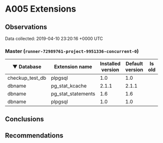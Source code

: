 # A005 Extensions #

## Observations ##
Data collected: 2019-04-10 23:20:16 +0000 UTC  



### Master (`runner-72989761-project-9951336-concurrent-0`) ###
&#9660;&nbsp;Database | Extension name | Installed version | Default version | Is old
---------|----------------|-------------------|-----------------|--------
checkup_test_db | plpgsql | 1.0 | 1.0 | <no value>
dbname | pg_stat_kcache | 2.1.1 | 2.1.1 | <no value>
dbname | pg_stat_statements | 1.6 | 1.6 | <no value>
dbname | plpgsql | 1.0 | 1.0 | <no value>




## Conclusions ##


## Recommendations ##

